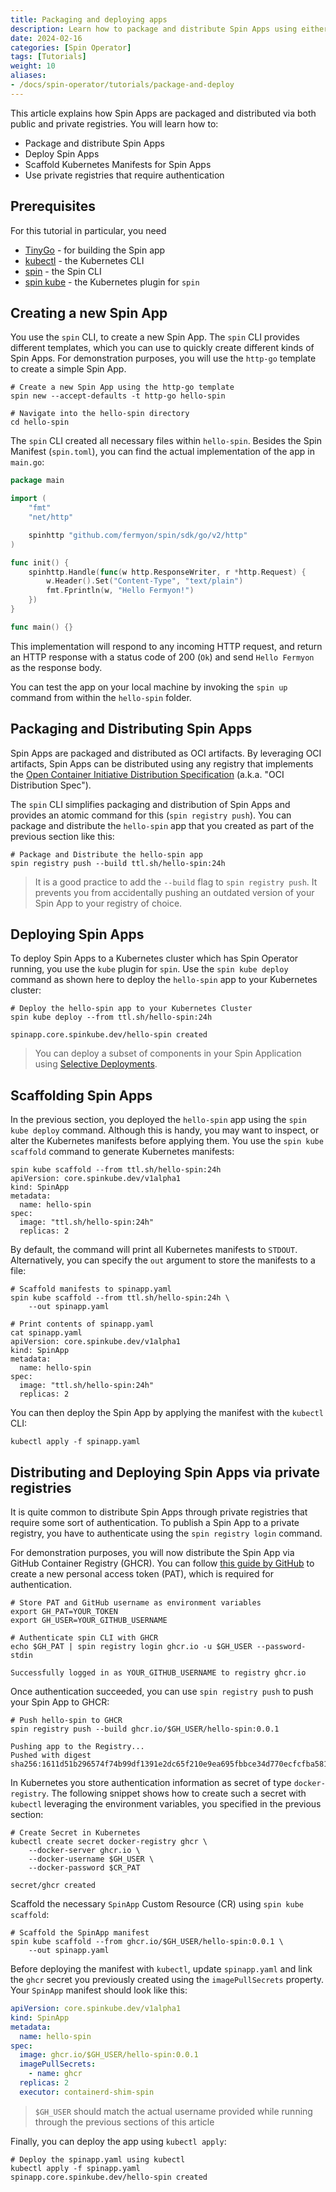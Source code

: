 ```yaml
---
title: Packaging and deploying apps
description: Learn how to package and distribute Spin Apps using either public or private OCI compliant registries.
date: 2024-02-16
categories: [Spin Operator]
tags: [Tutorials]
weight: 10
aliases:
- /docs/spin-operator/tutorials/package-and-deploy
---
```


This article explains how Spin Apps are packaged and distributed via both public and private
registries. You will learn how to:

- Package and distribute Spin Apps
- Deploy Spin Apps
- Scaffold Kubernetes Manifests for Spin Apps
- Use private registries that require authentication

## Prerequisites

For this tutorial in particular, you need

- [TinyGo](https://tinygo.org/) - for building the Spin app
- [kubectl](https://kubernetes.io/docs/tasks/tools/) - the Kubernetes CLI
- [spin](https://developer.fermyon.com/spin/v2/install) - the Spin CLI
- [spin kube](/docs/spin-plugin-kube/installation) - the Kubernetes plugin for `spin`

## Creating a new Spin App

You use the `spin` CLI, to create a new Spin App. The `spin` CLI provides different templates, which
you can use to quickly create different kinds of Spin Apps. For demonstration purposes, you will use
the `http-go` template to create a simple Spin App.

```shell
# Create a new Spin App using the http-go template
spin new --accept-defaults -t http-go hello-spin

# Navigate into the hello-spin directory
cd hello-spin
```

The `spin` CLI created all necessary files within `hello-spin`. Besides the Spin Manifest
(`spin.toml`), you can find the actual implementation of the app in `main.go`:

```go
package main

import (
	"fmt"
	"net/http"

	spinhttp "github.com/fermyon/spin/sdk/go/v2/http"
)

func init() {
	spinhttp.Handle(func(w http.ResponseWriter, r *http.Request) {
		w.Header().Set("Content-Type", "text/plain")
		fmt.Fprintln(w, "Hello Fermyon!")
	})
}

func main() {}
```

This implementation will respond to any incoming HTTP request, and return an HTTP response with a
status code of 200 (`Ok`) and send `Hello Fermyon` as the response body.

You can test the app on your local machine by invoking the `spin up` command from within the
`hello-spin` folder.

## Packaging and Distributing Spin Apps

Spin Apps are packaged and distributed as OCI artifacts. By leveraging OCI artifacts, Spin Apps can
be distributed using any registry that implements the [Open Container Initiative Distribution
Specification](https://github.com/opencontainers/distribution-spec) (a.k.a. "OCI Distribution
Spec").

The `spin` CLI simplifies packaging and distribution of Spin Apps and provides an atomic command for
this (`spin registry push`). You can package and distribute the `hello-spin` app that you created as
part of the previous section like this:

```shell
# Package and Distribute the hello-spin app
spin registry push --build ttl.sh/hello-spin:24h
```

> It is a good practice to add the `--build` flag to `spin registry push`. It prevents you from
> accidentally pushing an outdated version of your Spin App to your registry of choice.

## Deploying Spin Apps

To deploy Spin Apps to a Kubernetes cluster which has Spin Operator running, you use the `kube`
plugin for `spin`. Use the `spin kube deploy` command as shown here to deploy the `hello-spin` app
to your Kubernetes cluster:

```shell
# Deploy the hello-spin app to your Kubernetes Cluster
spin kube deploy --from ttl.sh/hello-spin:24h

spinapp.core.spinkube.dev/hello-spin created
```
> You can deploy a subset of components in your Spin Application using [Selective Deployments](./selective-deployments.md).

## Scaffolding Spin Apps

In the previous section, you deployed the `hello-spin` app using the `spin kube deploy` command.
Although this is handy, you may want to inspect, or alter the Kubernetes manifests before applying
them. You use the `spin kube scaffold` command to generate Kubernetes manifests:

```shell
spin kube scaffold --from ttl.sh/hello-spin:24h
apiVersion: core.spinkube.dev/v1alpha1
kind: SpinApp
metadata:
  name: hello-spin
spec:
  image: "ttl.sh/hello-spin:24h"
  replicas: 2
```

By default, the command will print all Kubernetes manifests to `STDOUT`. Alternatively, you can
specify the `out` argument to store the manifests to a file:

```shell
# Scaffold manifests to spinapp.yaml
spin kube scaffold --from ttl.sh/hello-spin:24h \
    --out spinapp.yaml

# Print contents of spinapp.yaml
cat spinapp.yaml
apiVersion: core.spinkube.dev/v1alpha1
kind: SpinApp
metadata:
  name: hello-spin
spec:
  image: "ttl.sh/hello-spin:24h"
  replicas: 2
```

You can then deploy the Spin App by applying the manifest with the `kubectl` CLI:

```shell
kubectl apply -f spinapp.yaml
```

## Distributing and Deploying Spin Apps via private registries

It is quite common to distribute Spin Apps through private registries that require some sort of
authentication. To publish a Spin App to a private registry, you have to authenticate using the
`spin registry login` command.

For demonstration purposes, you will now distribute the Spin App via GitHub Container Registry
(GHCR). You can follow [this guide by
GitHub](https://docs.github.com/en/packages/working-with-a-github-packages-registry/working-with-the-container-registry#authenticating-with-a-personal-access-token-classic)
to create a new personal access token (PAT), which is required for authentication.

```shell
# Store PAT and GitHub username as environment variables
export GH_PAT=YOUR_TOKEN
export GH_USER=YOUR_GITHUB_USERNAME

# Authenticate spin CLI with GHCR
echo $GH_PAT | spin registry login ghcr.io -u $GH_USER --password-stdin

Successfully logged in as YOUR_GITHUB_USERNAME to registry ghcr.io
```

Once authentication succeeded, you can use `spin registry push` to push your Spin App to GHCR:

```shell
# Push hello-spin to GHCR
spin registry push --build ghcr.io/$GH_USER/hello-spin:0.0.1

Pushing app to the Registry...
Pushed with digest sha256:1611d51b296574f74b99df1391e2dc65f210e9ea695fbbce34d770ecfcfba581
```

In Kubernetes you store authentication information as secret of type `docker-registry`. The
following snippet shows how to create such a secret with `kubectl` leveraging the environment
variables, you specified in the previous section:

```shell
# Create Secret in Kubernetes
kubectl create secret docker-registry ghcr \
    --docker-server ghcr.io \
    --docker-username $GH_USER \
    --docker-password $CR_PAT

secret/ghcr created
```

Scaffold the necessary `SpinApp` Custom Resource (CR) using `spin kube scaffold`:

```shell
# Scaffold the SpinApp manifest
spin kube scaffold --from ghcr.io/$GH_USER/hello-spin:0.0.1 \
    --out spinapp.yaml
```

Before deploying the manifest with `kubectl`, update `spinapp.yaml` and link the `ghcr` secret you
previously created using the `imagePullSecrets` property. Your `SpinApp` manifest should look like
this:

```yaml
apiVersion: core.spinkube.dev/v1alpha1
kind: SpinApp
metadata:
  name: hello-spin
spec:
  image: ghcr.io/$GH_USER/hello-spin:0.0.1
  imagePullSecrets:
    - name: ghcr
  replicas: 2
  executor: containerd-shim-spin
```

> `$GH_USER` should match the actual username provided while running through the previous sections
> of this article

Finally, you can deploy the app using `kubectl apply`:

```shell
# Deploy the spinapp.yaml using kubectl
kubectl apply -f spinapp.yaml
spinapp.core.spinkube.dev/hello-spin created
```
```
